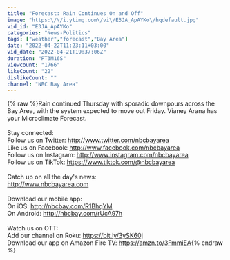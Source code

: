 ```yaml
---
title: "Forecast: Rain Continues On and Off"
image: "https:\/\/i.ytimg.com\/vi\/E3JA_ApAYKo\/hqdefault.jpg"
vid_id: "E3JA_ApAYKo"
categories: "News-Politics"
tags: ["weather","forecast","Bay Area"]
date: "2022-04-22T11:23:11+03:00"
vid_date: "2022-04-21T19:37:06Z"
duration: "PT3M16S"
viewcount: "1766"
likeCount: "22"
dislikeCount: ""
channel: "NBC Bay Area"
---
```

{% raw %}Rain continued Thursday with sporadic downpours across the Bay Area, with the system expected to move out Friday. Vianey Arana has your Microclimate Forecast.<br /><br />Stay connected: <br />Follow us on Twitter: <a rel="nofollow" target="blank" href="http://www.twitter.com/nbcbayarea">http://www.twitter.com/nbcbayarea</a> <br />Like us on Facebook: <a rel="nofollow" target="blank" href="http://www.facebook.com/nbcbayarea">http://www.facebook.com/nbcbayarea</a> <br />Follow us on Instagram: <a rel="nofollow" target="blank" href="http://www.instagram.com/nbcbayarea">http://www.instagram.com/nbcbayarea</a> <br />Follow us on TikTok: <a rel="nofollow" target="blank" href="https://www.tiktok.com/@nbcbayarea">https://www.tiktok.com/@nbcbayarea</a> <br /><br />Catch up on all the day's news: <br /><a rel="nofollow" target="blank" href="http://www.nbcbayarea.com">http://www.nbcbayarea.com</a> <br /><br />Download our mobile app: <br />On iOS: <a rel="nofollow" target="blank" href="http://nbcbay.com/R1BhqYM">http://nbcbay.com/R1BhqYM</a> <br />On Android: <a rel="nofollow" target="blank" href="http://nbcbay.com/rUcA97h">http://nbcbay.com/rUcA97h</a><br /><br />Watch us on OTT:<br />Add our channel on Roku: <a rel="nofollow" target="blank" href="https://bit.ly/3ySK60j">https://bit.ly/3ySK60j</a><br />Download our app on Amazon Fire TV: <a rel="nofollow" target="blank" href="https://amzn.to/3FmmiEA">https://amzn.to/3FmmiEA</a>{% endraw %}
